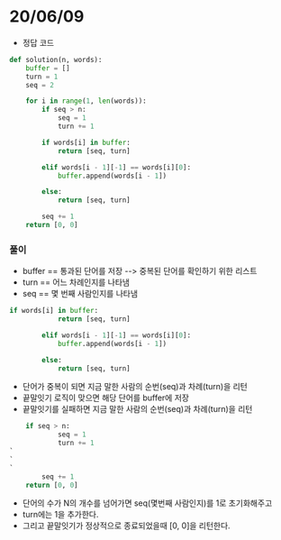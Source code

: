 # 20/06/09
- 정답 코드 
```python
def solution(n, words):
    buffer = []
    turn = 1
    seq = 2

    for i in range(1, len(words)):
        if seq > n:
            seq = 1
            turn += 1

        if words[i] in buffer:
            return [seq, turn]

        elif words[i - 1][-1] == words[i][0]:
            buffer.append(words[i - 1])

        else:
            return [seq, turn]

        seq += 1
    return [0, 0]

```

### 풀이

- buffer == 통과된 단어를 저장 --> 중복된 단어를 확인하기 위한 리스트
- turn == 어느 차례인지를 나타냄
- seq == 몇 번째 사람인지를 나타냄

```python
if words[i] in buffer:
            return [seq, turn]

        elif words[i - 1][-1] == words[i][0]:
            buffer.append(words[i - 1])

        else:
            return [seq, turn]
```
- 단어가 중복이 되면 지금 말한 사람의 순번(seq)과 차례(turn)을 리턴
- 끝말잇기 로직이 맞으면 해당 단어를 buffer에 저장
- 끝말잇기를 실패하면 지금 말한 사람의 순번(seq)과 차례(turn)을 리턴

```python
    if seq > n:
            seq = 1
            turn += 1
`
`
`
        seq += 1
    return [0, 0]
```
- 단어의 수가 N의 개수를 넘어가면 seq(몇번째 사람인지)를 1로 초기화해주고
- turn에는 1을 추가한다.
- 그리고 끝말잇기가 정상적으로 종료되었을때 [0, 0]을 리턴한다.